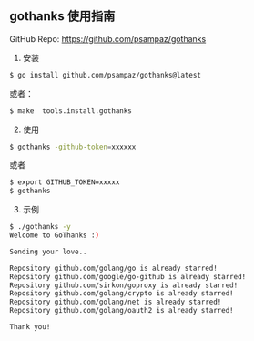 ## gothanks 使用指南

GitHub Repo: https://github.com/psampaz/gothanks

1. 安装

```bash
$ go install github.com/psampaz/gothanks@latest
```

或者：

```bash
$ make  tools.install.gothanks
```

2. 使用

```bash
$ gothanks -github-token=xxxxxx
```

或者

```bash
$ export GITHUB_TOKEN=xxxxx
$ gothanks
```

3. 示例


```bash
$ ./gothanks -y
Welcome to GoThanks :)

Sending your love..

Repository github.com/golang/go is already starred!
Repository github.com/google/go-github is already starred!
Repository github.com/sirkon/goproxy is already starred!
Repository github.com/golang/crypto is already starred!
Repository github.com/golang/net is already starred!
Repository github.com/golang/oauth2 is already starred!

Thank you!
```
